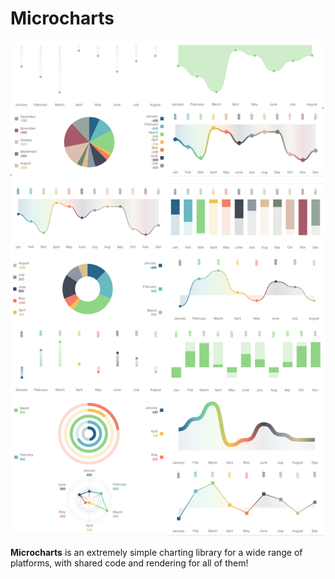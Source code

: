 # Microcharts

![Gallery](images/Gallery.png)

**Microcharts** is an extremely simple charting library for a wide range of platforms, with shared code and rendering for all of them!
